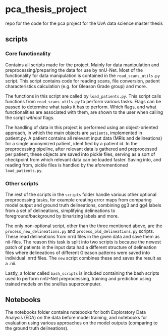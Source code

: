 # pca_thesis_project
repo for the code for the pca project for the UvA data science master thesis

## scripts

### Core functionality
Contains all scripts made for the project. Mainly for data manipulation and preprocessing/preparing the data for use by nnU-Net. Most of the functionality for data manipulation is contained in the `read_scans_utils.py` script. This script contains code for reading scans, file conversion, patient characteristics calculation (e.g. for Gleason Grade group) and more.

The functions in this script are called by `load_patients.py`.
This script calls functions from `read_scans_utils.py` to perform various tasks. Flags can be passed to determine what tasks it has to perform. Which flags, and what functionalities are associated with them, are shown to the user when calling the script *without* flags.

The handling of data in this project is performed using an object-oriented approach, in which the main objects are `patients`, implemented in patient.py. A patient contains all relevant input data (MRIs and delineations) for a single anonymized patient, identified by a patient id. In the preprocessing pipeline, after relevant data is gathered and preprocessed per patient, these objects are saved into pickle files, serving as a sort of checkpoint from which relevant data can be loaded faster. Saving into, and reading from, pickle files is handled by the aforementioned `load_patients.py`.

### Other scripts
The rest of the scripts in the `scripts` folder handle various other optional preprocessing tasks, for example creating error maps from comparing model output and ground truth delineations, combining gg3 and gg4 labels from a set of delineations, simplifying delineations to foreground/background by binarizing labels and more. 

The only non-optional script, other than the three mentioned above, are the `process_new_delineations.py` and `process_old_delineations.py` scripts. These read delineations from nrrd files in the given data and save them as nii-files. The reason this task is split into two scripts is because the newest patch of patients in the input data had a different structure of delineation files where delineations of different Gleason patterns were saved into individual .nrrd files. The `new` script combines these and saves the result as a .nii.

Lastly, a folder called `bash_scripts` is included containing the bash scripts used to perform nnU-Net preprocessing, training and prediction using trained models on the snellius supercomputer.


## Notebooks
The notebooks folder contains notebooks for both Exploratory Data Analysis (EDA) on the data before model training, and notebooks for evaluation using various approaches on the model outputs (comparing to the ground truth delineations).



